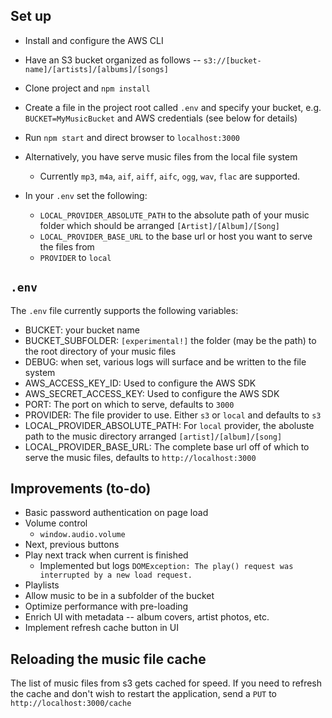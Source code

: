 ## Set up
* Install and configure the AWS CLI
* Have an S3 bucket organized as follows -- `s3://[bucket-name]/[artists]/[albums]/[songs]`
* Clone project and `npm install`
* Create a file in the project root called `.env` and specify your bucket, e.g. `BUCKET=MyMusicBucket` and AWS credentials (see below for details)
* Run `npm start` and direct browser to `localhost:3000`

* Alternatively, you have serve music files from the local file system
  * Currently `mp3`, `m4a`, `aif`, `aiff`, `aifc`, `ogg`, `wav`, `flac` are supported. 
* In your `.env` set the following:
  * `LOCAL_PROVIDER_ABSOLUTE_PATH` to the absolute path of your music folder which should be arranged `[Artist]/[Album]/[Song]`
  * `LOCAL_PROVIDER_BASE_URL` to the base url or host you want to serve the files from
  * `PROVIDER` to `local`

## `.env`
The `.env` file currently supports the following variables:
* BUCKET: your bucket name
* BUCKET_SUBFOLDER: `[experimental!]` the folder (may be the path) to the root directory of your music files
* DEBUG: when set, various logs will surface and be written to the file system
* AWS_ACCESS_KEY_ID: Used to configure the AWS SDK
* AWS_SECRET_ACCESS_KEY: Used to configure the AWS SDK
* PORT: The port on which to serve, defaults to `3000`
* PROVIDER: The file provider to use. Either `s3` or `local` and defaults to `s3`
* LOCAL_PROVIDER_ABSOLUTE_PATH: For `local` provider, the aboluste path to the music directory arranged `[artist]/[album]/[song]`
* LOCAL_PROVIDER_BASE_URL: The complete base url off of which to serve the music files, defaults to `http://localhost:3000`

## Improvements (to-do)
* Basic password authentication on page load
* Volume control
    * `window.audio.volume`
* Next, previous buttons
* Play next track when current is finished
    * Implemented but logs `DOMException: The play() request was interrupted by a new load request.`
* Playlists 
* Allow music to be in a subfolder of the bucket
* Optimize performance with pre-loading
* Enrich UI with metadata -- album covers, artist photos, etc.
* Implement refresh cache button in UI

## Reloading the music file cache
The list of music files from s3 gets cached for speed. If you need to refresh the cache and don't wish to restart the application, send a `PUT` to `http://localhost:3000/cache` 